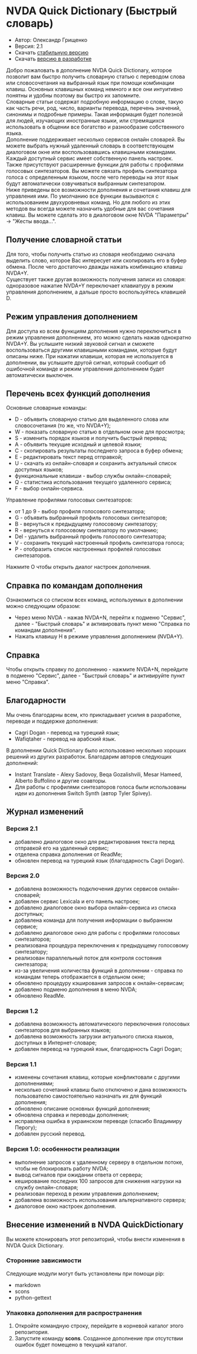 # NVDA Quick Dictionary (Быстрый словарь)

* Автор: Олександр Грищенко
* Версия: 2.1
* Скачать [стабильную версию][1]
* Скачать [версию в разработке][2]

Добро пожаловать в дополнение NVDA Quick Dictionary, которое позволит вам быстро получить словарную статью с переводом слова или словосочетания на выбранный язык при помощи комбинации клавиш. Основных клавишных команд немного и все они интуитивно понятны и удобны поэтому вы быстро их запомните.  
Словарные статьи содержат подробную информацию о слове, такую как часть речи, род, число, варианты перевода, перечень значений, синонимы и подробные примеры. Такая информация будет полезной для людей, изучающих иностранные языки, или стремящихся использовать в общении все богатство и разнообразие собственного языка.  
Дополнение поддерживает несколько сервисов онлайн словарей. Вы можете выбрать нужный удаленный словарь в соответствующем диалоговом окне или воспользовавшись клавишными командами. Каждый доступный сервис имеет собственную панель настроек.  
Также присутствуют расширенные функции для работы с профилями голосовых синтезаторов. Вы можете связать профиль синтезатора голоса с определенным языком, после чего переводы на этот язык будут автоматически озвучиваться выбранным синтезатором.  
Ниже приведены все возможности дополнения и сочетания клавиш для управления ими. По умолчанию все функции вызываются с использованием двухуровневых команд. Но для любого из этих методов вы всегда можете назначить удобные для вас сочетания клавиш. Вы можете сделать это в диалоговом окне NVDA "Параметры" -> "Жесты ввода...".

## Получение словарной статьи
Для того, чтобы получить статью из словаря необходимо сначала выделить слово, которое Вас интересует или скопировать его в буфер обмена. После чего достаточно дважды нажать комбинацию клавиш NVDA+Y.  
Существует также другая возможность получения записи из словаря: одноразовое нажатие NVDA+Y переключает клавиатуру в режим управления дополнением, а дальше просто воспользуйтесь клавишей D.

## Режим управления дополнением
Для доступа ко всем функциям дополнения нужно переключиться в режим управления дополнением, это можно сделать нажав однократно NVDA+Y. Вы услышите низкий звуковой сигнал и сможете воспользоваться другими клавишными командами, которые будут описаны ниже. При нажатии клавиши, которая не используется в дополнении, вы услышите другой сигнал, который сообщит об ошибочной команде и режим управления дополнением будет автоматически выключен.

## Перечень всех функций дополнения
Основные словарные команды:
* D - объявить словарную статью для выделенного слова или словосочетания (то же, что NVDA+Y);
* W - показать словарную статью в отдельном окне для просмотра;
* S - изменить порядок языков и получить быстрый перевод;
* A - объявить текущие исходный и целевой языки;
* C - скопировать результаты последнего запроса в буфер обмена;
* E - редактировать текст перед отправкой;
* U - скачать из онлайн-словаря и сохранить актуальный список доступных языков;
* функциональные клавиши - выбор службы онлайн-словарей;
* Q - статистика использования текущего удаленного сервиса;
* F - выбор онлайн-сервиса.  

Управление профилями голосовых синтезаторов:
* от 1 до 9 - выбор профиля голосового синтезатора;
* G - объявить выбранный профиль голосовых синтезаторов;
* B - вернуться к предыдущему голосовому синтезатору;
* R - вернуться к голосовому синтезатору по умолчанию;
* Del - удалить выбранный профиль голосового синтезатора;
* V - сохранить текущий настроенный профиль синтезатора голоса;
* P - отобразить список настроенных профилей голосовых синтезаторов.  

Нажмите O чтобы открыть диалог настроек дополнения.

## Справка по командам дополнения
Ознакомиться со списком всех команд, используемых в дополнении можно следующим образом:
* Через меню NVDA - нажав NVDA+N, перейти к подменю "Сервис", далее - "Быстрый словарь" и активировать пункт меню "Справка по командам дополнения".
* Нажать клавишу H в режиме управления дополнением (NVDA+Y).

## Справка
Чтобы открыть справку по дополнению - нажмите NVDA+N, перейдите в подменю "Сервис", далее - "Быстрый словарь" и активируйте пункт меню "Справка".

## Благодарности
Мы очень благодарны всем, кто прикладывает усилия в разработке, переводе и поддержке дополнения:
* Cagri Dogan - перевод на турецкий язык;
* Wafiqtaher - перевод на арабский язык.

В дополнении Quick Dictionary было использовано несколько хороших решений из других разработок. Благодарим авторов следующих дополнений:
* Instant Translate - Alexy Sadovoy, Beqa Gozalishvili, Mesar Hameed, Alberto Buffolino и другие соавторы.
* Для работы с профилями синтезаторов голоса были использованы идеи из дополнения Switch Synth (автор Tyler Spivey).

## Журнал изменений

### Версия 2.1
* добавлено диалоговое окно для редактирования текста перед отправкой его на удаленный сервис;
* отделена справка дополнения от ReadMe;
* обновлен перевод на турецкий язык (благодарность Cagri Dogan).

### Версия 2.0
* добавлена возможность подключения других сервисов онлайн-словарей;
* добавлен сервис Lexicala и его панель настроек;
* добавлено диалоговое окно выбора онлайн-сервиса из списка доступных;
* добавлена ​​команда для получения информации о выбранном сервисе;
* добавлено диалоговое окно для работы с профилями голосовых синтезаторов;
* реализована процедура переключения к предыдущему голосовому синтезатору;
* реализован параллельный поток для контроля состояния синтезатора;
* из-за увеличения количества функций в дополнении - справка по командам теперь отображается в отдельном окне;
* обновлено процедуру кэширования запросов к онлайн-сервисам;
* добавлено подменю дополнения в меню NVDA;
* обновлено ReadMe.

### Версия 1.2
* добавлена возможность автоматического переключения голосовых синтезаторов для выбранных языков;
* добавлена возможность загрузки актуального списка языков, доступных в Интернет-словаре;
* добавлен перевод на турецкий язык, благодарность Cagri Dogan;

### Версия 1.1
* изменены сочетания клавиш, которые конфликтовали с другими дополнениями;
* несколько сочетаний клавиш было отключено и дана возможность пользователю самостоятельно назначать их для функций дополнения;
* обновлено описание основных функций дополнения;
* обновлена справка и переводы дополнения;
* исправлена ошибка в украинском переводе (спасибо Владимиру Перогу);
* добавлен русский перевод.

### Версия 1.0: особенности реализации
* выполнение запросов к удаленному серверу в отдельном потоке, чтобы не блокировать работу NVDA;
* вывод сигналов при ожидании ответа от сервера;
* кеширование последних 100 запросов для снижения нагрузки на службу онлайн-словаря;
* реализован переход в режим управления дополнением;
* добавлена возможность использования альтернативного сервера;
* диалоговое окно настроек дополнения.

## Внесение изменений в NVDA QuickDictionary
Вы можете клонировать этот репозиторий, чтобы внести изменения в NVDA Quick Dictionary.

### Сторонние зависимости
Следующие модули могут быть установлены при помощи pip:
- markdown
- scons
- python-gettext

### Упаковка дополнения для распространения
1. Откройте командную строку, перейдите в корневой каталог этого репозитория.
2. Запустите команду **scons**. Созданное дополнение при отсутствии ошибок будет помещено в текущий каталог.

[1]: https://github.com/grisov/quickDictionary/releases/download/v2.1/quickDictionary-2.1.nvda-addon
[2]: https://github.com/grisov/quickDictionary/releases/download/v2.1/quickDictionary-2.1.nvda-addon
